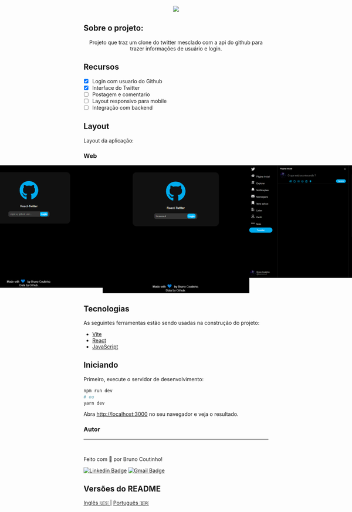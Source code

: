 <p align="center">
  <img src="https://img.shields.io/static/v1?label=React-Twitter&message=em%20constru%C3%A7%C3%A3o&color=informational&style=for-the-badge&logo=ghost"/>
</p>

## Sobre o projeto:

<p align="center">Projeto que traz um clone do twitter mesclado com a api do github para trazer informações de usuário e login.</p>

## Recursos

- [x] Login com usuario do Github
- [x] Interface do Twitter
- [ ] Postagem e comentario
- [ ] Layout responsivo para mobile
- [ ] Integração com backend

## Layout

Layout da aplicação:

 ### Web

<p align="center" style="display: flex; align-items: flex-start; justify-content: center;">
  <img alt="Login" title="#Login" src="./assets/toreadme/screen1.png" width="400px">
  <img alt="Login" title="#Login" src="./assets/toreadme/screen2.png" width="400px">
  <img alt="TwitterInterface" title="#TwitterInterface" src="./assets/toreadme/screen3.png" width="400px">
</p>


## Tecnologias

As seguintes ferramentas estão sendo usadas na construção do projeto:

- [Vite](https://vitejs.dev/)
- [React](https://pt-br.reactjs.org/)
- [JavaScript](https://developer.mozilla.org/pt-BR/docs/Learn/Getting_started_with_the_web/JavaScript_basics)

## Iniciando

Primeiro, execute o servidor de desenvolvimento:

```bash
npm run dev
# ou
yarn dev
```

Abra [http://localhost:3000](http://localhost:3000) no seu navegador e veja o resultado.

### Autor
---

<a href="https://github.com/brunocout">
 <img style="border-radius: 50%;" src="https://avatars.githubusercontent.com/u/64153944?s=400&u=097e306bac1827a4a75841f10059ea87402bd83b&v=4" width="100px;" alt=""/>
 <br />
</a>

Feito com 💙 por Bruno Coutinho!

[![Linkedin Badge](https://img.shields.io/badge/-brunocout-blue?style=flat-square&logo=Linkedin&logoColor=white&link=https://www.linkedin.com/in/brunocout/)](https://www.linkedin.com/in/brunocout/) 
[![Gmail Badge](https://img.shields.io/badge/-iambrunocout@gmail.com-c14438?style=flat-square&logo=Gmail&logoColor=white&link=mailto:iambrunocout@gmail.com)](mailto:iambrunocout@gmail.com)

##  Versões do README

[ Inglês 🇺🇸 ](./README.md)  |  [Português 🇧🇷](./README-br.md)